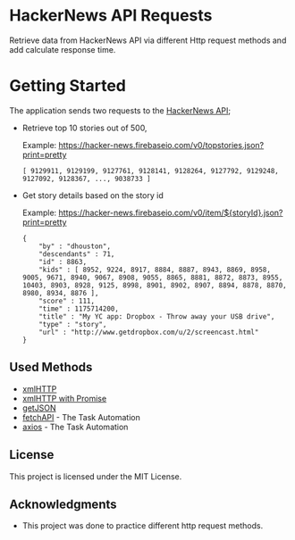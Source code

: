 # HackerNews API Requests

Retrieve data from HackerNews API via different Http request methods and add calculate response time.

# Getting Started

The application sends two requests to the [HackerNews API](https://github.com/HackerNews/API);

* Retrieve top 10 stories out of 500,
    
    Example: https://hacker-news.firebaseio.com/v0/topstories.json?print=pretty

    ```
    [ 9129911, 9129199, 9127761, 9128141, 9128264, 9127792, 9129248, 9127092, 9128367, ..., 9038733 ]
    ```

* Get story details based on the story id

    Example: https://hacker-news.firebaseio.com/v0/item/${storyId}.json?print=pretty

    ```
    {
        "by" : "dhouston",
        "descendants" : 71,
        "id" : 8863,
        "kids" : [ 8952, 9224, 8917, 8884, 8887, 8943, 8869, 8958, 9005, 9671, 8940, 9067, 8908, 9055, 8865, 8881, 8872, 8873, 8955, 10403, 8903, 8928, 9125, 8998, 8901, 8902, 8907, 8894, 8878, 8870, 8980, 8934, 8876 ],
        "score" : 111,
        "time" : 1175714200,
        "title" : "My YC app: Dropbox - Throw away your USB drive",
        "type" : "story",
        "url" : "http://www.getdropbox.com/u/2/screencast.html"
    }
    ```

## Used Methods

* [xmlHTTP](https://developer.mozilla.org/en-US/docs/Web/API/XMLHttpRequest) 
* [xmlHTTP with Promise](https://developer.mozilla.org/en-US/docs/Web/JavaScript/Reference/Global_Objects/Promise) 
* [getJSON](http://api.jquery.com/jquery.getjson/) 
* [fetchAPI](https://developer.mozilla.org/en-US/docs/Web/API/Fetch_API) - The Task Automation
* [axios](https://github.com/mzabriskie/axios) - The Task Automation

## License

This project is licensed under the MIT License.

## Acknowledgments

* This project was done to practice different http request methods.
